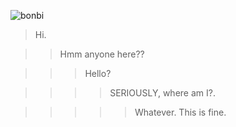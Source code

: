 

![bonbi](https://user-images.githubusercontent.com/72160963/207972607-3589a52d-767b-4c42-9847-0d1a799e97b1.gif)

 
> Hi.

>> Hmm anyone here??

>>> Hello?

>>>> SERIOUSLY, where am I?.

>>>>> Whatever. This is fine.
